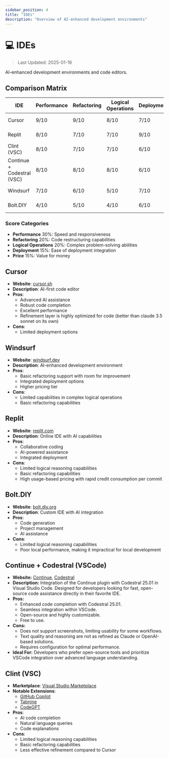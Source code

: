 ```yaml
---
sidebar_position: 4
title: "IDEs"
description: "Overview of AI-enhanced development environments"
---
```


# 💻 IDEs

> Last Updated: 2025-01-16

AI-enhanced development environments and code editors.

## Comparison Matrix

| IDE | Performance | Refactoring | Logical Operations | Deployment | Price | Overall Score |
|-----|-------------|-------------|-------------------|------------|--------|---------------|
| Cursor | 9/10 | 9/10 | 8/10 | 7/10 | 8/10 ($20/m) | 8.5/10 |
| Replit | 8/10 | 7/10 | 7/10 | 9/10 | 6/10 ($25/m) | 7.5/10 |
| Clint (VSC) | 8/10 | 7/10 | 7/10 | 6/10 | 7/10 (Free) | 7/10 |
| Continue + Codestral (VSC) | 8/10 | 8/10 | 8/10 | 6/10 | 8/10 (Free) | 8.0/10 |
| Windsurf | 7/10 | 6/10 | 5/10 | 7/10 | 6/10 ($15/m) | 6.5/10 |
| Bolt.DIY | 4/10 | 5/10 | 4/10 | 6/10 | 8/10 (Free) | 5/10 |
 

### Score Categories
- **Performance** 30%: Speed and responsiveness
- **Refactoring** 20%: Code restructuring capabilities
- **Logical Operations** 20%: Complex problem-solving abilities
- **Deployment** 15%: Ease of deployment integration
- **Price** 15%: Value for money

## Cursor
- **Website**: [cursor.sh](https://cursor.sh)
- **Description**: AI-first code editor
- **Pros**:
  - Advanced AI assistance
  - Robust code completion
  - Excellent performance
  - Refinement layer is highly optimized for code (better than claude 3.5 sonnet on its own)
- **Cons**:
  - Limited deployment options

## Windsurf
- **Website**: [windsurf.dev](https://windsurf.dev)
- **Description**: AI-enhanced development environment
- **Pros**:
  - Basic refactoring support with room for improvement
  - Integrated deployment options
  - Higher pricing tier
- **Cons**:
  - Limited capabilities in complex logical operations
  - Basic refactoring capabilities

## Replit
- **Website**: [replit.com](https://replit.com)
- **Description**: Online IDE with AI capabilities
- **Pros**:
  - Collaborative coding
  - AI-powered assistance
  - Integrated deployment
- **Cons**:
  - Limited logical reasoning capabilities
  - Basic refactoring capabilities
  - High usage-based pricing with rapid credit consumption per commit

## Bolt.DIY
- **Website**: [bolt.diy.org](https://bolt.diy.org)
- **Description**: Custom IDE with AI integration
- **Pros**:
  - Code generation
  - Project management
  - AI assistance
- **Cons**:
  - Limited logical reasoning capabilities
  - Poor local performance, making it impractical for local development

## Continue + Codestral (VSCode)

- **Website:** [Continue](https://continue.dev), [Codestral](https://mistral.ai)
- **Description:** Integration of the Continue plugin with Codestral 25.01 in Visual Studio Code. Designed for developers looking for fast, open-source code assistance directly in their favorite IDE.
- **Pros:**
  - Enhanced code completion with Codestral 25.01.
  - Seamless integration within VSCode.
  - Open-source and highly customizable.
  - Free to use.
- **Cons:**
  - Does not support screenshots, limiting usability for some workflows.
  - Text quality and reasoning are not as refined as Claude or OpenAI-based solutions.
  - Requires configuration for optimal performance.
- **Ideal For:** Developers who prefer open-source tools and prioritize VSCode integration over advanced language understanding.


## Clint (VSC)
- **Marketplace**: [Visual Studio Marketplace](https://marketplace.visualstudio.com/)
- **Notable Extensions**:
  - [GitHub Copilot](https://marketplace.visualstudio.com/items?itemName=GitHub.copilot)
  - [Tabnine](https://marketplace.visualstudio.com/items?itemName=TabNine.tabnine-vscode)
  - [CodeGPT](https://marketplace.visualstudio.com/items?itemName=DanielSanMedium.dscodegpt)
- **Pros**:
  - AI code completion
  - Natural language queries
  - Code explanations 
- **Cons**:
  - Limited logical reasoning capabilities
  - Basic refactoring capabilities
  - Less effective refinement compared to Cursor
